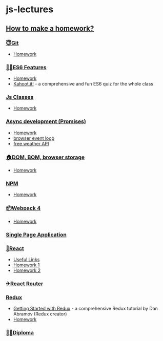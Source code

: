 # js-lectures
[How to make a homework?](./homework-guidelines.md)
---
### [😇Git](https://slides.com/danielsuleiman/git#/)
- [Homework](./git/readme.md)
### [👨‍💻ES6 Features](https://slides.com/danielsuleiman/es6#/)
- [Homework](./es6/codewars.md)
- [Kahoot.it!](https://play.kahoot.it/#/k/21a15928-427c-45f0-a326-6eb55c5d2092
) - a comprehensive and fun ES6 quiz for the whole class
### [Js Classes](https://sulemanof.github.io/js-lectures/js-classes/presentation/#/)
- [Homework](./js-classes/readme.md)
### [Async development (Promises)](https://sulemanof.github.io/js-lectures/async-development/presentation/#/)
- [Homework](./async-development/readme.md)
- [browser event loop](https://itnext.io/how-javascript-works-in-browser-and-node-ab7d0d09ac2f)
- [free weather API](https://www.apixu.com/)
### [🏠DOM, BOM, browser storage](https://slides.com/danielsuleiman/dombom/#/)
- [Homework](./dom-bom/readme.md)
### [NPM](https://slides.com/danielsuleiman/npm#/)
- [Homework](./npm/task.md)
### [📦Webpack 4](https://slides.com/danielsuleiman/webpack/#/)
- [Homework](./webpack/homework.md)
### [Single Page Application](https://slides.com/danielsuleiman/spa#/)
### [🚀React](https://slides.com/danielsuleiman/react#/)
- [Useful Links](./react/useful-links.md)
- [Homework 1](./react/homework-1.md)
- [Homework 2](./react/homework-2.md)
### [✈React Router](https://slides.com/danielsuleiman/react-router#/)
### [Redux](https://slides.com/danielsuleiman/redux/#/)
- [Getting Started with Redux](https://egghead.io/courses/getting-started-with-redux) - a comprehensive Redux tutorial by Dan Abramov (Redux creator)
- [Homework](./redux/Homework.md)
### [👨‍🎓Diploma](./diploma/readme.md)
